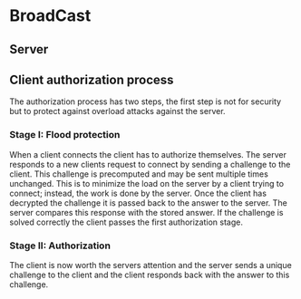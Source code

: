 # BroadCast


## Server

## Client authorization process
The authorization process has two steps, the first step is not for security but to protect against overload attacks against the server.

### Stage I: Flood protection
When a client connects the client has to authorize themselves. The server responds to a new clients request to connect by sending a challenge to the client. This challenge is precomputed and may be sent multiple times unchanged. This is to minimize the load on the server by a client trying to connect; instead, the work is done by the server. Once the client has decrypted the challenge it is passed back to the answer to the server. The server compares this response with the stored answer. If the challenge is solved correctly the client passes the first authorization stage.

### Stage II: Authorization
The client is now worth the servers attention and the server sends a unique challenge to the client and the client responds back with the answer to this challenge.